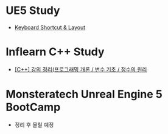 # UE5 Study
- [Keyboard Shortcut & Layout](https://wny0320-coding.tistory.com/39)

# Inflearn C++ Study
- [[C++] 강의 정리(프로그래밍 개론 / 변수 기초 / 정수의 원리](https://wny0320-coding.tistory.com/50)

# Monsteratech Unreal Engine 5 BootCamp
- 정리 후 올릴 예정
